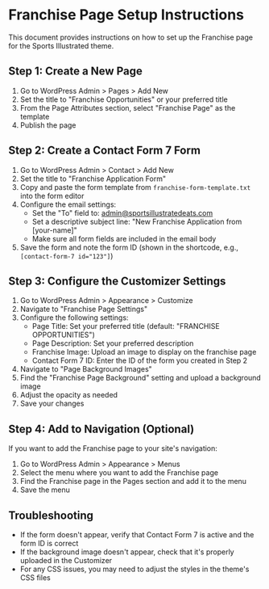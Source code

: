 # Franchise Page Setup Instructions

This document provides instructions on how to set up the Franchise page for the Sports Illustrated theme.

## Step 1: Create a New Page

1. Go to WordPress Admin > Pages > Add New
2. Set the title to "Franchise Opportunities" or your preferred title
3. From the Page Attributes section, select "Franchise Page" as the template
4. Publish the page

## Step 2: Create a Contact Form 7 Form

1. Go to WordPress Admin > Contact > Add New
2. Set the title to "Franchise Application Form"
3. Copy and paste the form template from `franchise-form-template.txt` into the form editor
4. Configure the email settings:
   - Set the "To" field to: admin@sportsillustratedeats.com
   - Set a descriptive subject line: "New Franchise Application from [your-name]"
   - Make sure all form fields are included in the email body
5. Save the form and note the form ID (shown in the shortcode, e.g., `[contact-form-7 id="123"]`)

## Step 3: Configure the Customizer Settings

1. Go to WordPress Admin > Appearance > Customize
2. Navigate to "Franchise Page Settings"
3. Configure the following settings:
   - Page Title: Set your preferred title (default: "FRANCHISE OPPORTUNITIES")
   - Page Description: Set your preferred description
   - Franchise Image: Upload an image to display on the franchise page
   - Contact Form 7 ID: Enter the ID of the form you created in Step 2
4. Navigate to "Page Background Images"
5. Find the "Franchise Page Background" setting and upload a background image
6. Adjust the opacity as needed
7. Save your changes

## Step 4: Add to Navigation (Optional)

If you want to add the Franchise page to your site's navigation:

1. Go to WordPress Admin > Appearance > Menus
2. Select the menu where you want to add the Franchise page
3. Find the Franchise page in the Pages section and add it to the menu
4. Save the menu

## Troubleshooting

- If the form doesn't appear, verify that Contact Form 7 is active and the form ID is correct
- If the background image doesn't appear, check that it's properly uploaded in the Customizer
- For any CSS issues, you may need to adjust the styles in the theme's CSS files 